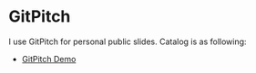 # GitPitch


I use GitPitch for personal public slides. Catalog is as following:

- [GitPitch Demo](https://gitpitch.com/ljjjustin/gitpitch/git-pitch-demo)
